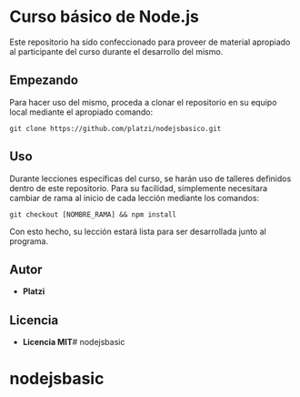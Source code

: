 # Curso básico de Node.js

Este repositorio ha sido confeccionado para proveer de material apropiado al participante del curso durante el desarrollo del mismo.

## Empezando

Para hacer uso del mismo, proceda a clonar el repositorio en su equipo local mediante el apropiado comando:

```
git clone https://github.com/platzi/nodejsbasico.git
```

## Uso

Durante lecciones específicas del curso, se harán uso de talleres definidos dentro de este repositorio. Para su facilidad, simplemente necesitara cambiar de rama al inicio de cada lección mediante los comandos:

```
git checkout [NOMBRE_RAMA] && npm install
```

Con esto hecho, su lección estará lista para ser desarrollada junto al programa.

## Autor

* **Platzi**

## Licencia

* **Licencia MIT**# nodejsbasic
# nodejsbasic
